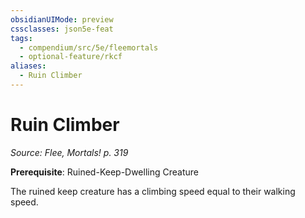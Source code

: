 ```yaml
---
obsidianUIMode: preview
cssclasses: json5e-feat
tags:
  - compendium/src/5e/fleemortals
  - optional-feature/rkcf
aliases:
  - Ruin Climber
---
```

# Ruin Climber
*Source: Flee, Mortals! p. 319*  

**Prerequisite**: Ruined-Keep-Dwelling Creature

The ruined keep creature has a climbing speed equal to their walking speed.